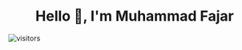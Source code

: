 <h1 align="center">Hello 👋, I'm Muhammad Fajar</h1>

![visitors](https://visitor-badge.glitch.me/badge?page_id=mfjrid/mfjrid)
